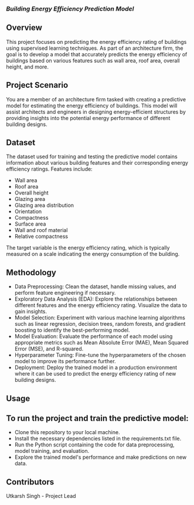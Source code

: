### *Building Energy Efficiency Prediction Model*
## Overview
This project focuses on predicting the energy efficiency rating of buildings using supervised learning techniques. As part of an architecture firm, the goal is to develop a model that accurately predicts the energy efficiency of buildings based on various features such as wall area, roof area, overall height, and more.

## Project Scenario
You are a member of an architecture firm tasked with creating a predictive model for estimating the energy efficiency of buildings. This model will assist architects and engineers in designing energy-efficient structures by providing insights into the potential energy performance of different building designs.

## Dataset
The dataset used for training and testing the predictive model contains information about various building features and their corresponding energy efficiency ratings. Features include:

* Wall area
* Roof area
* Overall height
* Glazing area
* Glazing area distribution
* Orientation
* Compactness
* Surface area
* Wall and roof material
* Relative compactness

The target variable is the energy efficiency rating, which is typically measured on a scale indicating the energy consumption of the building.

## Methodology
* Data Preprocessing: Clean the dataset, handle missing values, and perform feature engineering if necessary.
* Exploratory Data Analysis (EDA): Explore the relationships between different features and the energy efficiency rating. Visualize the data to gain insights.
* Model Selection: Experiment with various machine learning algorithms such as linear regression, decision trees, random forests, and gradient boosting to identify the best-performing model.
* Model Evaluation: Evaluate the performance of each model using appropriate metrics such as Mean Absolute Error (MAE), Mean Squared Error (MSE), and R-squared.
* Hyperparameter Tuning: Fine-tune the hyperparameters of the chosen model to improve its performance further.
* Deployment: Deploy the trained model in a production environment where it can be used to predict the energy efficiency rating of new building designs.

## Usage
## To run the project and train the predictive model:

* Clone this repository to your local machine.
* Install the necessary dependencies listed in the requirements.txt file.
* Run the Python script containing the code for data preprocessing, model training, and evaluation.
* Explore the trained model's performance and make predictions on new data.

## Contributors
Utkarsh Singh - Project Lead
